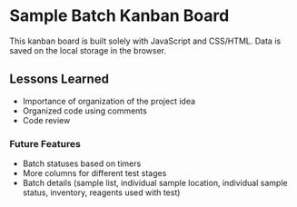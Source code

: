 # Sample Batch Kanban Board

This kanban board is built solely with JavaScript and CSS/HTML. Data is saved on the local storage in the browser.

## Lessons Learned

* Importance of organization of the project idea
* Organized code using comments
* Code review

### Future Features

* Batch statuses based on timers
* More columns for different test stages
* Batch details (sample list, individual sample location, individual sample status, inventory, reagents used with test)
